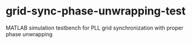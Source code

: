 # grid-sync-phase-unwrapping-test
MATLAB simulation testbench for PLL grid synchronization with proper phase unwrapping
